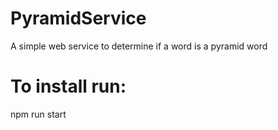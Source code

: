 # PyramidService
A simple web service to determine if a word is a pyramid word

# To install run:
npm run start
